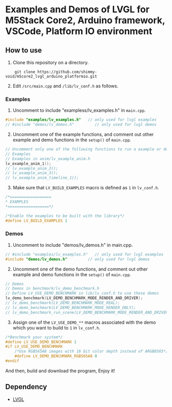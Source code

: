 # Examples and Demos of LVGL for M5Stack Core2, Arduino framework, VSCode, Platform IO environment

## How to use

1. Clone this repository on a directory.

```shell
    git clone https://github.com/shimmy-void/m5core2_lvgl_arduino_platformio.git
```

2. Edit `/src/main.cpp` and `/lib/lv_conf.h` as follows.

### Examples

1. Uncomment to include "exampless/lv_examples.h" in `main.cpp`.

```cpp
#include "examples/lv_examples.h"   // only used for lvgl examples
// #include "demos/lv_demos.h"         // only used for lvgl demos
```
2. Uncomment one of the example functions, and comment out other example and demo functions in the `setup()` of `main.cpp`.

```cpp
// Uncomment only one of the following functions to run a example or demo
// Examples
// Examples in anim/lv_example_anim.h
lv_example_anim_1();
// lv_example_anim_2();
// lv_example_anim_3();
// lv_example_anim_timeline_1();
```

3. Make sure that `LV_BUILD_EXAMPLES` macro is defined as `1` in `lv_conf.h`.

```cpp
/*==================
* EXAMPLES
*==================*/

/*Enable the examples to be built with the library*/
#define LV_BUILD_EXAMPLES 1
```

### Demos

1. Uncomment to include "demos/lv_demos.h" in main.cpp.

```cpp
// #include "examples/lv_examples.h"   // only used for lvgl examples
#include "demos/lv_demos.h"         // only used for lvgl demos
```

2. Uncomment one of the demo functions, and comment out other example and demo functions in the `setup()` of `main.cpp`.

```cpp
// Demos
// Demos in benchmark/lv_demo_benchmark.h
// Define LV_USE_DEMO_BENCHMARK in lib/lv_conf.h to use these demos
lv_demo_benchmark(LV_DEMO_BENCHMARK_MODE_RENDER_AND_DRIVER);
// lv_demo_benchmark(LV_DEMO_BENCHMARK_MODE_REAL);
// lv_demo_benchmark(LV_DEMO_BENCHMARK_MODE_RENDER_ONLY);
// lv_demo_benchmark_run_scene(LV_DEMO_BENCHMARK_MODE_RENDER_AND_DRIVER, 0);
```

3. Assign one of the `LV_USE_DEMO_**` macros associated with the demo which you want to build to `1` in `lv_conf.h`.

```cpp
/*Benchmark your system*/
#define LV_USE_DEMO_BENCHMARK 1
#if LV_USE_DEMO_BENCHMARK
    /*Use RGB565A8 images with 16 bit color depth instead of ARGB8565*/
    #define LV_DEMO_BENCHMARK_RGB565A8 0
#endif
```

And then, build and download the program, Enjoy it!

## Dependency

- [LVGL](https://github.com/lvgl/lvgl)
